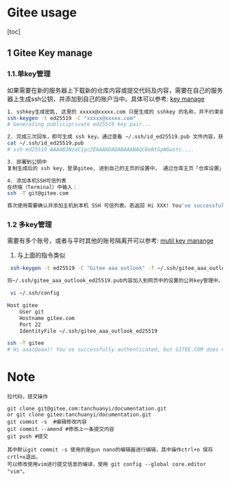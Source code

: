 # Gitee usage

[toc]

## 1 Gitee Key manage

### 1.1.单key管理 
如果需要在新的服务器上下载新的仓库内容或提交代码及内容，需要在自己的服务器上生成ssh公钥，并添加到自己的账户当中。具体可以参考: [key manage](https://help.gitee.com/enterprise/code-manage/%E6%9D%83%E9%99%90%E4%B8%8E%E8%AE%BE%E7%BD%AE/%E9%83%A8%E7%BD%B2%E5%85%AC%E9%92%A5%E7%AE%A1%E7%90%86/%E7%94%9F%E6%88%90%E6%88%96%E6%B7%BB%E5%8A%A0SSH%E5%85%AC%E9%92%A5)

```bash
1. sshkey生成密匙, 这里的 xxxxx@xxxxx.com 只是生成的 sshkey 的名称，并不约束或要求具体命名为某个邮箱
ssh-keygen -t ed25519 -C "xxxxx@xxxxx.com"  
# Generating public/private ed25519 key pair...

2. 完成三次回车，即可生成 ssh key。通过查看 ~/.ssh/id_ed25519.pub 文件内容，获取到你的 public key
cat ~/.ssh/id_ed25519.pub
# ssh-ed25519 AAAAB3NzaC1yc2EAAAADAQABAAABAQC6eNtGpNGwstc....

3. 部署到公钥中
复制生成后的 ssh key，登录gitee, 进到自己的主页的设置中， 通过仓库主页「仓库设置」->「部署公钥管理」->「添加部署公钥」 ，添加生成的 public key 添加到仓库中。

4. 添加本机SSH可信列表
在终端（Terminal）中输入：
ssh -T git@gitee.com

首次使用需要确认并添加主机到本机 SSH 可信列表。若返回 Hi XXX! You've successfully authenticated, but Gitee.com does not provide shell access. 内容，则证明添加成功。
```

### 1.2 多key管理
需要有多个账号，或者与平时其他的账号隔离开可以参考: [mutil key manange](https://help.gitee.com/enterprise/code-manage/%E6%9D%83%E9%99%90%E4%B8%8E%E8%AE%BE%E7%BD%AE/%E9%83%A8%E7%BD%B2%E5%85%AC%E9%92%A5%E7%AE%A1%E7%90%86/Git%E9%85%8D%E7%BD%AE%E5%A4%9A%E4%B8%AASSH-Key)

1. 与上面的指令类似

```bash
 ssh-keygen -t ed25519 -C "Gitee aaa outlook" -f ~/.ssh/gitee_aaa_outlook_ed25519

将~/.ssh/gitee_aaa_outlook_ed25519.pub内容加入到网页中的设置的公共key管理中。

 vi ~/.ssh/config

Host gitee
    User git
    Hostname gitee.com
    Port 22
    IdentityFile ~/.ssh/gitee_aaa_outlook_ed25519

ssh -T gitee
# Hi aaa(@aaa)! You've successfully authenticated, but GITEE.COM does not provide shell access.

```

# Note
```
拉代码，提交操作

git clone git@gitee.com:tanchuanyi/documentation.git
or git clone gitee:tanchuanyi/documentation.git
git commit -s  #编辑修改内容     
git commit --amend #修改上一条提交内容
git push #提交

其中默认git commit -s 使用的是gun nano的编辑器进行编辑，其中操作ctrl+o 保存   crtl+x退出。
可以修改使用vim进行提交信息的编译，使用 git config --global core.editor "vim"。
```